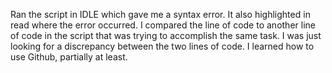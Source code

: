 Ran the script in IDLE which gave me a syntax error. It also highlighted in read where the error occurred.
I compared the line of code to another line of code in the script that was trying to accomplish the same task. I was just looking for a discrepancy between the two lines of code.
I learned how to use Github, partially at least.
